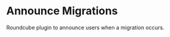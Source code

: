Announce Migrations
===================

Roundcube plugin to announce users when a migration occurs.
